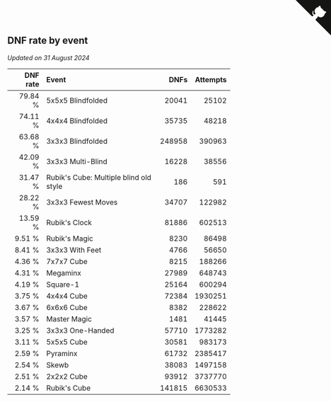 ## DNF rate by event

*Updated on 31 August 2024*

| DNF rate | Event | DNFs | Attempts |
| ---: | :--- | ---: | ---: |
| 79.84 % | 5x5x5 Blindfolded | 20041 | 25102 |
| 74.11 % | 4x4x4 Blindfolded | 35735 | 48218 |
| 63.68 % | 3x3x3 Blindfolded | 248958 | 390963 |
| 42.09 % | 3x3x3 Multi-Blind | 16228 | 38556 |
| 31.47 % | Rubik's Cube: Multiple blind old style | 186 | 591 |
| 28.22 % | 3x3x3 Fewest Moves | 34707 | 122982 |
| 13.59 % | Rubik's Clock | 81886 | 602513 |
| 9.51 % | Rubik's Magic | 8230 | 86498 |
| 8.41 % | 3x3x3 With Feet | 4766 | 56650 |
| 4.36 % | 7x7x7 Cube | 8215 | 188266 |
| 4.31 % | Megaminx | 27989 | 648743 |
| 4.19 % | Square-1 | 25164 | 600294 |
| 3.75 % | 4x4x4 Cube | 72384 | 1930251 |
| 3.67 % | 6x6x6 Cube | 8382 | 228622 |
| 3.57 % | Master Magic | 1481 | 41445 |
| 3.25 % | 3x3x3 One-Handed | 57710 | 1773282 |
| 3.11 % | 5x5x5 Cube | 30581 | 983173 |
| 2.59 % | Pyraminx | 61732 | 2385417 |
| 2.54 % | Skewb | 38083 | 1497158 |
| 2.51 % | 2x2x2 Cube | 93912 | 3737770 |
| 2.14 % | Rubik's Cube | 141815 | 6630533 |


<a href="https://github.com/jonatanklosko/wca_statistics" class="github-corner" aria-label="View source on Github"><svg width="80" height="80" viewBox="0 0 250 250" style="fill:#151513; color:#fff; position: absolute; top: 0; border: 0; right: 0;" aria-hidden="true"><path d="M0,0 L115,115 L130,115 L142,142 L250,250 L250,0 Z"></path><path d="M128.3,109.0 C113.8,99.7 119.0,89.6 119.0,89.6 C122.0,82.7 120.5,78.6 120.5,78.6 C119.2,72.0 123.4,76.3 123.4,76.3 C127.3,80.9 125.5,87.3 125.5,87.3 C122.9,97.6 130.6,101.9 134.4,103.2" fill="currentColor" style="transform-origin: 130px 106px;" class="octo-arm"></path><path d="M115.0,115.0 C114.9,115.1 118.7,116.5 119.8,115.4 L133.7,101.6 C136.9,99.2 139.9,98.4 142.2,98.6 C133.8,88.0 127.5,74.4 143.8,58.0 C148.5,53.4 154.0,51.2 159.7,51.0 C160.3,49.4 163.2,43.6 171.4,40.1 C171.4,40.1 176.1,42.5 178.8,56.2 C183.1,58.6 187.2,61.8 190.9,65.4 C194.5,69.0 197.7,73.2 200.1,77.6 C213.8,80.2 216.3,84.9 216.3,84.9 C212.7,93.1 206.9,96.0 205.4,96.6 C205.1,102.4 203.0,107.8 198.3,112.5 C181.9,128.9 168.3,122.5 157.7,114.1 C157.9,116.9 156.7,120.9 152.7,124.9 L141.0,136.5 C139.8,137.7 141.6,141.9 141.8,141.8 Z" fill="currentColor" class="octo-body"></path></svg></a><style>.github-corner:hover .octo-arm{animation:octocat-wave 560ms ease-in-out}@keyframes octocat-wave{0%,100%{transform:rotate(0)}20%,60%{transform:rotate(-25deg)}40%,80%{transform:rotate(10deg)}}@media (max-width:500px){.github-corner:hover .octo-arm{animation:none}.github-corner .octo-arm{animation:octocat-wave 560ms ease-in-out}}</style>
